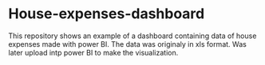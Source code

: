# House-expenses-dashboard
This repository shows an example of a dashboard containing data of house expenses made with power BI.
The data was originaly in xls format. Was later upload intp power BI to make the visualization.
